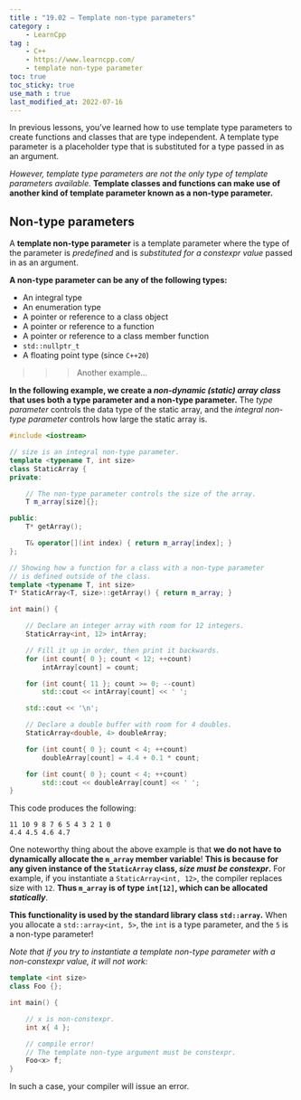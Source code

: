 ```yaml
---
title : "19.02 — Template non-type parameters"
category :
    - LearnCpp
tag : 
    - C++
    - https://www.learncpp.com/
    - template non-type parameter
toc: true  
toc_sticky: true 
use_math : true
last_modified_at: 2022-07-16
---
```



In previous lessons, you’ve learned how to use template type parameters to create functions and classes that are type independent. A template type parameter is a placeholder type that is substituted for a type passed in as an argument.

*However, template type parameters are not the only type of template parameters available.* **Template classes and functions can make use of another kind of template parameter known as a non-type parameter.**


## Non-type parameters

A **template non-type parameter** is a template parameter where the type of the parameter is *predefined* and is *substituted for a constexpr value* passed in as an argument.

**A non-type parameter can be any of the following types:**

- An integral type
- An enumeration type
- A pointer or reference to a class object
- A pointer or reference to a function
- A pointer or reference to a class member function
- `std::nullptr_t`
- A floating point type (since `C++20`)

>>>Another example...

**In the following example, we create a *non-dynamic (static) array class* that uses both a type parameter and a non-type parameter.** The *type parameter* controls the data type of the static array, and the *integral non-type parameter* controls how large the static array is.

```c++
#include <iostream>

// size is an integral non-type parameter.
template <typename T, int size>
class StaticArray {
private:

    // The non-type parameter controls the size of the array.
    T m_array[size]{};

public:
    T* getArray();

    T& operator[](int index) { return m_array[index]; }
};

// Showing how a function for a class with a non-type parameter
// is defined outside of the class.
template <typename T, int size>
T* StaticArray<T, size>::getArray() { return m_array; }

int main() {

    // Declare an integer array with room for 12 integers.
    StaticArray<int, 12> intArray;

    // Fill it up in order, then print it backwards.
    for (int count{ 0 }; count < 12; ++count)
        intArray[count] = count;

    for (int count{ 11 }; count >= 0; --count)
        std::cout << intArray[count] << ' ';

    std::cout << '\n';

    // Declare a double buffer with room for 4 doubles.
    StaticArray<double, 4> doubleArray;

    for (int count{ 0 }; count < 4; ++count)
        doubleArray[count] = 4.4 + 0.1 * count;

    for (int count{ 0 }; count < 4; ++count)
        std::cout << doubleArray[count] << ' ';
}
```

This code produces the following:

```
11 10 9 8 7 6 5 4 3 2 1 0
4.4 4.5 4.6 4.7
```

One noteworthy thing about the above example is that **we do not have to dynamically allocate the `m_array` member variable**! **This is because for any given instance of the `StaticArray` class, *size must be constexpr*.** For example, if you instantiate a `StaticArray<int, 12>`, the compiler replaces size with `12`. **Thus `m_array` is of type `int[12]`, which can be allocated *statically***.

**This functionality is used by the standard library class `std::array`.** When you allocate a `std::array<int, 5>`, the `int` is a type parameter, and the `5` is a non-type parameter!

*Note that if you try to instantiate a template non-type parameter with a non-constexpr value, it will not work:*

```c++
template <int size>
class Foo {};

int main() {

    // x is non-constexpr.
    int x{ 4 };

    // compile error! 
    // The template non-type argument must be constexpr.
    Foo<x> f;
}
```

In such a case, your compiler will issue an error.